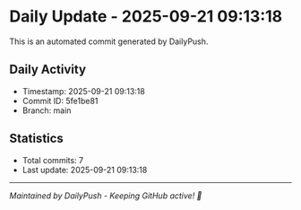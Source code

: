 # Daily Update - 2025-09-21 09:13:18

This is an automated commit generated by DailyPush.

## Daily Activity
- Timestamp: 2025-09-21 09:13:18
- Commit ID: 5fe1be81
- Branch: main

## Statistics
- Total commits: 7
- Last update: 2025-09-21 09:13:18

---
*Maintained by DailyPush - Keeping GitHub active! 🚀*
